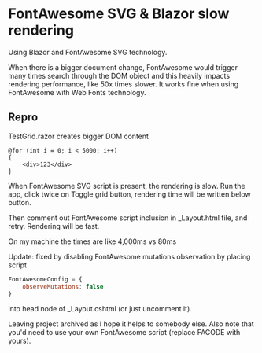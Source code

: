 ﻿# FontAwesome SVG & Blazor slow rendering

Using Blazor and FontAwesome SVG technology.

When there is a bigger document change, FontAwesome would trigger many times search through the DOM object and this heavily impacts rendering performance, like 50x times slower. It works fine when using FontAwesome with Web Fonts technology.

## Repro

TestGrid.razor creates bigger DOM content
```razor
@for (int i = 0; i < 5000; i++)
{
    <div>123</div>
}
```

When FontAwesome SVG script is present, the rendering is slow.
Run the app, click twice on Toggle grid button, rendering time will be written below button.

Then comment out FontAwesome script inclusion in _Layout.html file, and retry. Rendering will be fast.

On my machine the times are like 4,000ms vs 80ms

Update: fixed by disabling FontAwesome mutations observation by placing script

```javascript
FontAwesomeConfig = {
    observeMutations: false
}
```

into head node of _Layout.cshtml (or just uncomment it).

Leaving project archived as I hope it helps to somebody else. Also note that you'd need to use your own FontAwesome script (replace FACODE with yours).